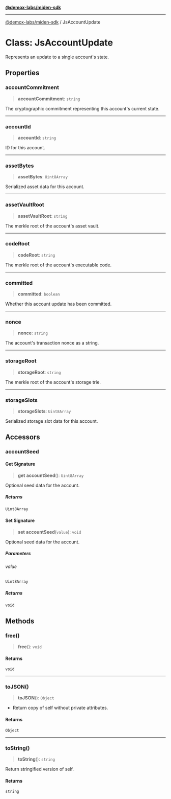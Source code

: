 [**@demox-labs/miden-sdk**](../README.md)

***

[@demox-labs/miden-sdk](../README.md) / JsAccountUpdate

# Class: JsAccountUpdate

Represents an update to a single account's state.

## Properties

### accountCommitment

> **accountCommitment**: `string`

The cryptographic commitment representing this account's current state.

***

### accountId

> **accountId**: `string`

ID for this account.

***

### assetBytes

> **assetBytes**: `Uint8Array`

Serialized asset data for this account.

***

### assetVaultRoot

> **assetVaultRoot**: `string`

The merkle root of the account's asset vault.

***

### codeRoot

> **codeRoot**: `string`

The merkle root of the account's executable code.

***

### committed

> **committed**: `boolean`

Whether this account update has been committed.

***

### nonce

> **nonce**: `string`

The account's transaction nonce as a string.

***

### storageRoot

> **storageRoot**: `string`

The merkle root of the account's storage trie.

***

### storageSlots

> **storageSlots**: `Uint8Array`

Serialized storage slot data for this account.

## Accessors

### accountSeed

#### Get Signature

> **get** **accountSeed**(): `Uint8Array`

Optional seed data for the account.

##### Returns

`Uint8Array`

#### Set Signature

> **set** **accountSeed**(`value`): `void`

Optional seed data for the account.

##### Parameters

###### value

`Uint8Array`

##### Returns

`void`

## Methods

### free()

> **free**(): `void`

#### Returns

`void`

***

### toJSON()

> **toJSON**(): `Object`

* Return copy of self without private attributes.

#### Returns

`Object`

***

### toString()

> **toString**(): `string`

Return stringified version of self.

#### Returns

`string`
